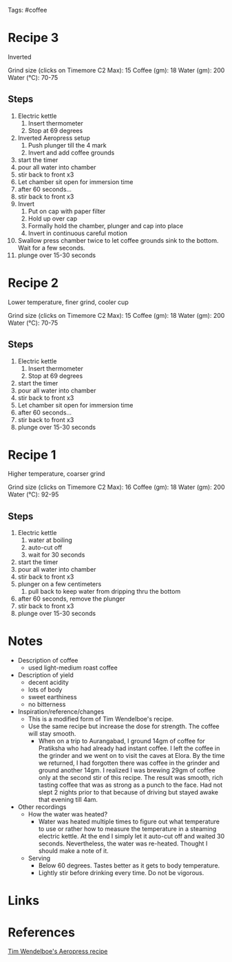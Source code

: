 Tags: #coffee

# Recipe 3
Inverted

Grind size (clicks on Timemore C2 Max): 15
Coffee (gm): 18
Water (gm):  200
Water (°C): 70-75
## Steps
1. Electric kettle
	1. Insert thermometer
	2. Stop at 69 degrees
2. Inverted Aeropress setup
	1. Push plunger till the 4 mark
	2. Invert and add coffee grounds
3. start the timer
4. pour all water into chamber
5. stir back to front x3
6. Let chamber sit open for immersion time 
7. after 60 seconds…
8. stir back to front x3
9. Invert
	1. Put on cap with paper filter
	2. Hold up over cap
	3. Formally hold the chamber, plunger and cap into place
	4. Invert in continuous careful motion
10. Swallow press chamber twice to let coffee grounds sink to the bottom. Wait for a few seconds.
11. plunge over 15-30 seconds
# Recipe 2
Lower temperature, finer grind, cooler cup

Grind size (clicks on Timemore C2 Max): 15
Coffee (gm): 18
Water (gm):  200
Water (°C): 70-75

## Steps
1. Electric kettle
	1. Insert thermometer
	2. Stop at 69 degrees
2. start the timer
3. pour all water into chamber
4. stir back to front x3
5. Let chamber sit open for immersion time 
6. after 60 seconds…
7. stir back to front x3
8. plunge over 15-30 seconds

# Recipe 1
Higher temperature, coarser grind 

Grind size (clicks on Timemore C2 Max): 16
Coffee (gm): 18
Water (gm):  200
Water (°C): 92-95

## Steps
1. Electric kettle
	1. water at boiling 
	2. auto-cut off
	3. wait for 30 seconds
2. start the timer
3. pour all water into chamber
4. stir back to front x3
5. plunger on a few centimeters
	1. pull back to keep water from dripping thru the bottom
6. after 60 seconds, remove the plunger
7. stir back to front x3
8. plunge over 15-30 seconds

# Notes
- Description of coffee
	- used light-medium roast coffee
- Description of yield
	- decent acidity
	- lots of body
	- sweet earthiness
	- no bitterness
- Inspiration/reference/changes
	- This is a modified form of Tim Wendelboe's recipe.
	- Use the same recipe but increase the dose for strength. The coffee will stay smooth.
		- When on a trip to Aurangabad, I ground 14gm of coffee for Pratiksha who had already had instant coffee. I left the coffee in the grinder and we went on to visit the caves at Elora. By the time we returned, I had forgotten there was coffee in the grinder and ground another 14gm. I realized I was brewing 29gm of coffee only at the second stir of this recipe. The result was smooth, rich tasting coffee that was as strong as a punch to the face. Had not slept 2 nights prior to that because of driving but stayed awake that evening till 4am.
- Other recordings
	- How the water was heated?
		- Water was heated multiple times to figure out what temperature to use or rather how to measure the temperature in a steaming electric kettle. At the end I simply let it auto-cut off and waited 30 seconds. Nevertheless, the water was re-heated. Thought I should make a note of it.
	- Serving 
		- Below 60 degrees. Tastes better as it gets to body temperature.
		- Lightly stir before drinking every time. Do not be vigorous.

# Links

# References
[Tim Wendelboe's Aeropress recipe](https://www.youtube.com/watch?v=7JISZNixkeA)
